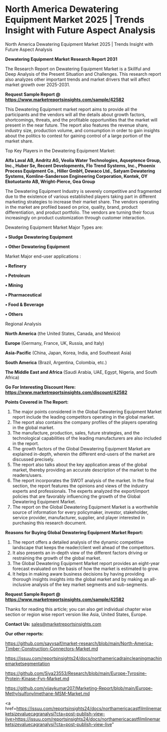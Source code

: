 # North America Dewatering Equipment Market 2025 | Trends Insight with Future Aspect Analysis
 North America Dewatering Equipment Market 2025 | Trends Insight with Future Aspect Analysis

<strong>Dewatering Equipment Market Research Report 2031</strong>

The Research Report on Dewatering Equipment Market is a Skillful and Deep Analysis of the Present Situation and Challenges. This research report also analyzes other important trends and market drivers that will affect market growth over 2025-2031.

<strong>Request Sample Report @ <a href=https://www.marketreportsinsights.com/sample/42582>https://www.marketreportsinsights.com/sample/42582</a></strong>

This Dewatering Equipment market report aims to provide all the participants and the vendors will all the details about growth factors, shortcomings, threats, and the profitable opportunities that the market will present in the near future. The report also features the revenue share, industry size, production volume, and consumption in order to gain insights about the politics to contest for gaining control of a large portion of the market share.

Top Key Players in the Dewatering Equipment Market:

<strong>Alfa Laval AB, Andritz AG, Veolia Water Technologies, Aqseptence Group, Inc., Huber Se, Recent Developments, Flo Trend Systems, Inc., Phoenix Process Equipment Co., Hiller GmbH, Dewaco Ltd., Satyam Dewatering Systems, Komline-Sanderson Engineering Corporation, Kontek, OY Ekotuotanto AB, Wright-Pierce, Gea Group</strong>

The Dewatering Equipment Industry is severely competitive and fragmented due to the existence of various established players taking part in different marketing strategies to increase their market share. The vendors operating in the market are profiled based on price, quality, brand, product differentiation, and product portfolio. The vendors are turning their focus increasingly on product customization through customer interaction.

Dewatering Equipment Market Major Types are:

<strong>•  Sludge Dewatering Equipment

•  Other Dewatering Equipment</strong>

Market Major end-user applications :

<strong>•  Refinery

•  Petroleum

•  Mining

•  Pharmaceutical

•  Food & Beverage

•  Others</strong>

Regional Analysis

</u><strong><b>North America</b></strong> (the United States, Canada, and Mexico)

<strong><b>Europe </b></strong>(Germany, France, UK, Russia, and Italy)

<strong><b>Asia-Pacific</b></strong> (China, Japan, Korea, India, and Southeast Asia)

<strong><b>South America</b></strong> (Brazil, Argentina, Colombia, etc.)

<strong><b>The Middle East and Africa</b></strong> (Saudi Arabia, UAE, Egypt, Nigeria, and South Africa)

<strong>Go For Interesting Discount Here: <a href=https://www.marketreportsinsights.com/discount/42582>https://www.marketreportsinsights.com/discount/42582</a></strong>

<strong>Points Covered in The Report:</strong>
<ol>
  <li>The major points considered in the Global Dewatering Equipment Market report include the leading competitors operating in the global market.</li>
  <li>The report also contains the company profiles of the players operating in the global market.</li>
  <li>The manufacture, production, sales, future strategies, and the technological capabilities of the leading manufacturers are also included in the report.</li>
  <li>The growth factors of the Global Dewatering Equipment Market are explained in-depth, wherein the different end-users of the market are discussed precisely.</li>
  <li>The report also talks about the key application areas of the global market, thereby providing an accurate description of the market to the readers/users.</li>
  <li>The report incorporates the SWOT analysis of the market. In the final section, the report features the opinions and views of the industry experts and professionals. The experts analyzed the export/import policies that are favorably influencing the growth of the Global Dewatering Equipment Market.</li>
  <li>The report on the Global Dewatering Equipment Market is a worthwhile source of information for every policymaker, investor, stakeholder, service provider, manufacturer, supplier, and player interested in purchasing this research document.</li>
</ol>
<strong>Reasons for Buying Global Dewatering Equipment Market Report:</strong>

<ol>
  <li>The report offers a detailed analysis of the dynamic competitive landscape that keeps the reader/client well ahead of the competitors.</li>
  <li>It also presents an in-depth view of the different factors driving or restraining the growth of the global market.</li>
  <li>The Global Dewatering Equipment Market report provides an eight-year forecast evaluated on the basis of how the market is estimated to grow.</li>
  <li>It helps in making aware business decisions by having providing thorough insights insights into the global market and by making an all-inclusive analysis of the key market segments and sub-segments.</li>
</ol>
<strong>Request Sample Report @ <a href=https://www.marketreportsinsights.com/sample/42582>https://www.marketreportsinsights.com/sample/42582</a></strong>


Thanks for reading this article; you can also get individual chapter wise section or region wise report version like Asia, United States, Europe.

<strong>Contact Us:</strong>
sales@marketreportsinsights.com

<strong>Our other reports:</strong>

<a href=https://github.com/sayysaif/market-research/blob/main/North-America-Timber-Construction-Connectors-Market.md>https://github.com/sayysaif/market-research/blob/main/North-America-Timber-Construction-Connectors-Market.md</a>

<a href=https://issuu.com/reportsinsights24/docs/northamericadraincleaningmachinemarketsegmentation>https://issuu.com/reportsinsights24/docs/northamericadraincleaningmachinemarketsegmentation</a>

<a href=https://github.com/Siya23553/Research/blob/main/Europe-Tyrosine-Protein-Kinase-Fyn-Market.md>https://github.com/Siya23553/Research/blob/main/Europe-Tyrosine-Protein-Kinase-Fyn-Market.md</a>

<a href=https://github.com/vijaykumar207/Marketing-Report/blob/main/Europe-Methylsulfonylmethane-MSM-Market.md>https://github.com/vijaykumar207/Marketing-Report/blob/main/Europe-Methylsulfonylmethane-MSM-Market.md</a>

<a href=https://issuu.com/reportsinsights24/docs/northamericacastfilmlinemarketsizevaluecagranalysi?cta=post-publish-view-live>https://issuu.com/reportsinsights24/docs/northamericacastfilmlinemarketsizevaluecagranalysi?cta=post-publish-view-live</a>"
